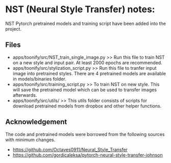 # NST (Neural Style Transfer) notes:
NST Pytorch pretrained models and training script have been added into the project. 

## Files
- apps/toonify/src/NST_train_single_image.py >> Run this file to train NST on a new style and input pair. At least 2000 epochs are recommended. 
- apps/toonify/src/stylization_script.py >> Run this file to tranfer input image into pretrained styles. There are 4 pretrained models are available in models/binaries folder.
- apps/toonify/src/training_script.py >> To train NST on new style. This will save the pretrained model which can be used to transfer images afterwards. 
- apps/toonify/src/utils/ >> This utils folder consists of scripts for download pretrained models from dropbox and other helper functions. 

## Acknowledgement 
The code and pretrained models were borrowed from the following sources with minimum changes.  
- https://github.com/Octaves0911/Neural_Style_Transfer 
- https://github.com/gordicaleksa/pytorch-neural-style-transfer-johnson 
